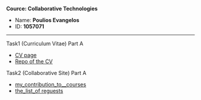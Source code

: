 **Cource: Collaborative Technologies**

*  Name: **Poulios Evangelos**
*  ID: **1057071**

***
Task1 (Curriculum Vitae) Part A


*  [CV page](https://poulios.github.io/online-cv/)
*  [Repo of the CV](https://github.com/Poulios/online-cv)


Task2 (Collaborative Site) Part A


*  [my_contribution_to__courses](https://github.com/Poulios/site/tree/master/_courses)
*  [the_list_of reguests](https://github.com/upatras-hci/site/pulls)



